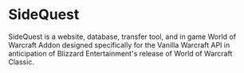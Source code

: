 # SideQuest
SideQuest is a website, database, transfer tool, and in game World of Warcraft Addon designed specifically for the Vanilla Warcraft API in anticipation of Blizzard Entertainment's release of World of Warcraft Classic.
